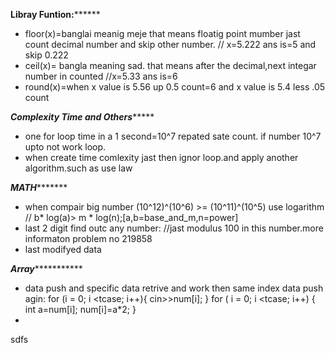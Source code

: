 **********Libray Funtion:****************
* floor(x)=banglai meanig  meje that means floatig point mumber jast count decimal number and skip other      number. // x=5.222 ans is=5 and skip 0.222
* ceil(x)= bangla meaning sad. that means after the decimal,next integar number in counted //x=5.33 ans is=6
* round(x)=when x value is 5.56 up 0.5 count=6 and x value is 5.4 less .05 count



*****Complexity Time and Others**********
* one for loop time in a 1 second=10^7 repated sate count. if number 10^7 upto not work loop.
* when create  time comlexity jast then ignor loop.and apply another algorithm.such as use law  





***********MATH******************
* when compair big number (10^12)^(10^6) >= (10^11)^(10^5) use logarithm // b* log(a)> m * log(n);[a,b=base_and_m,n=power]
* last 2 digit find outc any number: //jast modulus 100 in this number.more informaton problem no 219858
* last modifyed data


***************Array**************************
* data push and specific data retrive and work then same index data push agin:
        for (i = 0; i <tcase; i++){
                cin>>num[i];
        }
        for ( i = 0; i <tcase; i++)
        {
           int a=num[i];
           num[i]=a*2;
        }
* 
sdfs